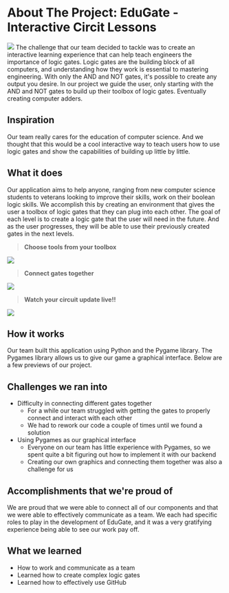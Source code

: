 # About The Project: EduGate - Interactive Circit Lessons
![](https://i.ibb.co/RYG5cc9/Untitled.png)
The challenge that our team decided to tackle was to create an interactive learning experience that can help teach engineers the importance of logic gates. Logic gates are the building block of all computers, and understanding how they work is essential to mastering engineering. With only the AND and NOT gates, it's possible to create any output you desire. In our project we guide the user, only starting with the AND and NOT gates to build up their toolbox of logic gates. Eventually creating computer adders.

## Inspiration
Our team really cares for the education of computer science. And we thought that this would be a cool interactive way to teach users how to use logic gates and show the capabilities of building up little by little.

## What it does
Our application aims to help anyone, ranging from new computer science students to veterans looking to improve their skills, work on their boolean logic skills. We accomplish this by creating an environment that gives the user a toolbox of logic gates that they can plug into each other. The goal of each level is to create a logic gate that the user will need in the future. And as the user progresses, they will be able to use their previously created gates in the next levels. 

> **Choose tools from your toolbox**

![](https://i.ibb.co/7CqfSkV/ezgif-3-1c97fc9648.gif)

> **Connect gates together**

![](https://i.ibb.co/JRTxtXN/ezgif-3-256ebd91a8.gif)

> **Watch your circuit update live!!**

![](https://i.ibb.co/TbSN6L4/ezgif-3-a322280182.gif)

## How it works
Our team built this application using Python and the Pygame library. The Pygames library allows us to give our game a graphical interface. Below are a few previews of our project.

## Challenges we ran into
- Difficulty in connecting different gates together
   * For a while our team struggled with getting the gates to properly connect and interact with each other
   * We had to rework our code a couple of times until we found a solution
- Using Pygames as our graphical interface
   * Everyone on our team has little experience with Pygames, so we spent quite a bit figuring out how to implement it with our backend
   * Creating our own graphics and connecting them together was also a challenge for us

## Accomplishments that we're proud of
We are proud that we were able to connect all of our components and that we were able to effectively communicate as a team. We each had specific roles to play in the development of EduGate, and it was a very gratifying experience being able to see our work pay off. 

## What we learned

- How to work and communicate as a team
- Learned how to create complex logic gates
- Learned how to effectively use GitHub